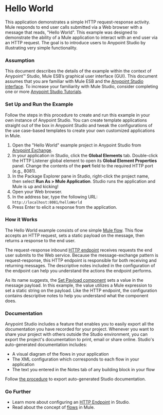 # Hello World

This application demonstrates a simple HTTP request-response activity. Mule responds to end user calls submitted via a Web browser with a message that reads, "Hello World". This example was designed to demonstrate the ability of a Mule application to interact with an end user via an HTTP request. The goal is to introduce users to Anypoint Studio by illustrating very simple functionality.

### Assumption

This document describes the details of the example within the context of Anypoint™ Studio, Mule ESB’s graphical user interface (GUI). This document assumes that you are familiar with Mule ESB and the [Anypoint Studio interface](http://www.mulesoft.org/documentation/display/current/Anypoint+Studio+Essentials). To increase your familiarity with Mule Studio, consider completing one or more [Anypoint Studio Tutorials](http://www.mulesoft.org/documentation/display/current/Basic+Studio+Tutorial).

### Set Up and Run the Example

Follow the steps in this procedure to create and run this example in your own instance of Anypoint Studio. You can create template applications straight out of the box in Anypoint Studio and tweak the configurations of the use case-based templates to create your own customized applications in Mule.

1. Open the "Hello World" example project in Anypoint Studio from [Anypoint Exchange](http://www.mulesoft.org/documentation/display/current/Anypoint+Exchange).
2. In your application in Studio, click the **Global Elements** tab. Double-click the HTTP Listener global element to open its **Global Element Properties** panel. Change the contents of the **port** field to the required HTTP port (e.g., 8081).
3. In the Package Explorer pane in Studio, right-click the project name, then select **Run As > Mule Application**. Studio runs the application and Mule is up and kicking!
4. Open your Web browser.
5. In the address bar, type the following URL: `http://localhost:8081/helloWorld`
6. Press Enter to elicit a response from the application.

### How it Works
The Hello World example consists of one simple [Mule flow](http://www.mulesoft.org/documentation/display/current/Mule+Application+Architecture). This flow accepts an HTTP request, sets a static payload on the message, then returns a response to the end user.

The request-response inbound [HTTP endpoint](http://www.mulesoft.org/documentation/display/current/HTTP+Connector) receives requests the end user submits to the Web service. Because the message-exchange pattern is request-response, this HTTP endpoint is responsible for both receiving and returning messages. The descriptive notes included in the configuration of the endpoint can help you understand the actions the endpoint performs.

As its name suggests, the [Set Payload component](http://www.mulesoft.org/documentation/display/current/Set+Payload+Transformer+Reference) sets a value in the message payload. In this example, the value utilizes a Mule expression to set a static string on the payload. Like the HTTP endpoint, the configuration contains descriptive notes to help you understand what the component does.

### Documentation

Anypoint Studio includes a feature that enables you to easily export all the documentation you have recorded for your project. Whenever you want to share your project with others outside the Studio environment, you can export the project's documentation to print, email or share online. Studio's auto-generated documentation includes:

* A visual diagram of the flows in your application
* The XML configuration which corresponds to each flow in your application
* The text you entered in the Notes tab of any building block in your flow

Follow [the procedure](http://www.mulesoft.org/documentation/display/current/Importing+and+Exporting+in+Studio#ImportingandExportinginStudio-ExportingStudioDocumentation) to export auto-generated Studio documentation.

### Go Further

* Learn more about configuring an [HTTP Endpoint](http://www.mulesoft.org/documentation/display/current/HTTP+Connector) in Studio.
* Read about the concept of [flows](http://www.mulesoft.org/documentation/display/current/Mule+Concepts) in Mule.
